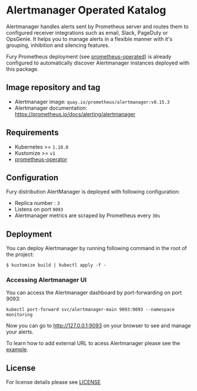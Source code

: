 
# Alertmanager Operated Katalog

Alertmanager handles alerts sent by Prometheus server and routes them to configured receiver integrations such as email, Slack, PageDuty or OpsGenie. It helps you to manage alerts in a flexible manner with it's grouping, inhibition and silencing features.

Fury Prometheus deployment (see [prometheus-operated](https://github.com/sighup-io/fury-kubernetes-monitoring/tree/master/prometheus-operated)) is already configured to automatically discover Alertmanager instances deployed with this package.


## Image repository and tag

* Alertmanager image: `quay.io/prometheus/alertmanager:v0.15.3`
* Alertmanager documentation: https://prometheus.io/docs/alerting/alertmanager


## Requirements

- Kubernetes >= `1.10.0`
- Kustomize >= `v1`
- [prometheus-operator](https://github.com/sighup-io/fury-kubernetes-monitoring/tree/master/prometheus-operator)


## Configuration

Fury distribution AlertManager is deployed with following configuration:
- Replica number : `3` 
- Listens on port `9093`
- Alertmanager metrics are scraped by Prometheus every `30s`


## Deployment

You can deploy Alertmanager by running following command in the root of the project:

`$ kustomize build | kubectl apply -f -`


### Accessing Alertmanager UI

You can access the Alertmanager dashboard by port-forwarding on port 9093:

`kubectl port-forward svc/alertmanager-main 9093:9093 --namespace monitoring`

Now you can go to <http://127.0.0.1:9093> on your browser to see and manage your alerts. 

To learn how to add external URL to acess Alertmanager please see the [example](https://github.com/sighup-io/fury-kubernetes-monitoring/tree/master/examples/prometheus-alertmanager-externalUrl).


## License

For license details please see [LICENSE](https://sighup.io/fury/license) 
